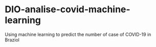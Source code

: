 # DIO-analise-covid-machine-learning
Using machine learning to predict the number of case of COVID-19 in Braziol
